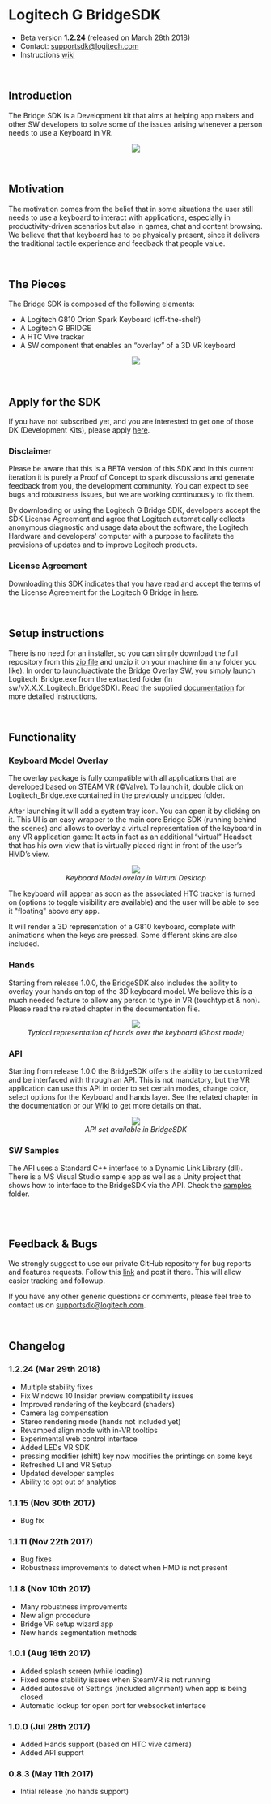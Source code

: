 # Logitech G BridgeSDK

- Beta version **1.2.24** (released on March 28th 2018)
- Contact: supportsdk@logitech.com
- Instructions [wiki](https://github.com/Logitech/logi_bridge_sdk/wiki)

<br/>

## Introduction
The Bridge SDK is a Development kit that aims at helping app makers and other SW developers to solve some of the issues arising whenever a person needs to use a Keyboard in VR.

<p align="center">
<img src="documentation/pictures/Logitech_G_Bridge_VR_Keyboard_Skins_A.gif">
</p>

<br/>

## Motivation
The motivation comes from the belief that in some situations the user still needs to use a keyboard to interact with applications, especially in productivity-driven scenarios but also in games, chat and content browsing. We believe that that keyboard has to be physically present, since it delivers the traditional tactile experience and feedback that people value.

<br/>

## The Pieces
The Bridge SDK is composed of the following elements:

- A Logitech G810 Orion Spark Keyboard (off-the-shelf)
- A Logitech G BRIDGE
- A HTC Vive tracker
- A SW component that enables an “overlay” of a 3D VR keyboard

<p align="center">
<img src="documentation/pictures/Bridge_SDK_components.jpg">
</p>

<br/>

## Apply for the SDK
If you have not subscribed yet, and you are interested to get one of those DK (Development Kits), please apply [here](https://goo.gl/CJ16qD).

### Disclaimer
Please be aware that this is a BETA version of this SDK and in this current iteration it is purely a Proof of Concept to spark discussions and generate feedback from you, the development community. You can expect to see bugs and robustness issues, but we are working continuously to fix them.

By downloading or using the Logitech G Bridge SDK, developers accept the SDK License Agreement and agree that Logitech automatically collects anonymous diagnostic and usage data about the software, the Logitech Hardware and developers' computer with a purpose to facilitate the provisions of updates and to improve Logitech products.

### License Agreement
Downloading this SDK indicates that you have read and accept the terms of the License Agreement for the Logitech G Bridge in [here](https://goo.gl/sReQAk).

<br/>

## Setup instructions
There is no need for an installer, so you can simply download the full repository from this [zip file](https://github.com/Logitech/logi_bridge_sdk/archive/Bridge_SDK_v1.2.24_release.zip) and unzip it on your machine (in any folder you like). In order to launch/activate the Bridge Overlay SW, you simply launch Logitech_Bridge.exe from the extracted folder (in sw/vX.X.X_Logitech_BridgeSDK).
Read the supplied [documentation](https://github.com/Logitech/logi_bridge_sdk/raw/master/documentation/BRIDGE_SDK_user_manual_1.2.X.pdf) for more detailed instructions.

<br/>

## Functionality

### Keyboard Model Overlay

The overlay package is fully compatible with all applications that are developed based on STEAM VR (©Valve). To launch it, double click on Logitech_Bridge.exe contained in the previously unzipped folder.

After launching it will add a system tray icon. You can open it by clicking on it. This UI is an easy wrapper to the main core Bridge SDK (running behind the scenes) and allows to overlay a virtual representation of the keyboard in any VR application game: It acts in fact as an additional “virtual” Headset that has his own view that is virtually placed right in front of the user’s HMD’s view.

<p align="center">
<img src="./documentation/pictures/Logitech_G_Bridge_VR_Keyboard_Hands_A.gif">
<br><i>Keyboard Model ovelay in Virtual Desktop</i>
</p>

The keyboard will appear as soon as the associated HTC tracker is turned on (options to toggle visibility are available) and the user will be able to see it "floating" above any app.

It will render a 3D representation of a G810 keyboard, complete with animations when the keys are pressed. Some different skins are also included.


### Hands

Starting from release 1.0.0, the BridgeSDK also includes the ability to overlay your hands on top of the 3D keyboard model. We believe this is a much needed feature to allow any person to type in VR (touchtypist & non). Please read the related chapter in the documentation file.

<p align="center">
<img src="documentation/pictures/hands_1.jpg">
<br><i>Typical representation of hands over the keyboard (Ghost mode)</i>
</p>

### API

Starting from release 1.0.0 the BridgeSDK offers the ability to be customized and be interfaced with through an API. This is not mandatory, but the VR application can use this API in order to set certain modes, change color, select options for the Keyboard and hands layer. See the related chapter in the documentation or our [Wiki](https://github.com/Logitech/logi_bridge_sdk/wiki/API) to get more details on that.

<p align="center">
<img src="./documentation/pictures/api_110.JPG">
<br><i>API set available in BridgeSDK</i>
</p>

### SW Samples

The API uses a Standard C++ interface to a Dynamic Link Library (dll). There is a MS Visual Studio sample app as well as a Unity project that shows how to interface to the BridgeSDK via the API. Check the [samples](https://github.com/Logitech/logi_bridge_sdk/tree/master/samples) folder.

<br/>
<br/>

## Feedback & Bugs
We strongly suggest to use our private GitHub repository for bug reports and features requests. Follow this [link](https://github.com/Logitech/logi_bridge_sdk/issues) and post it there. This will allow easier tracking and followup.

If you have any other generic questions or comments, please feel free to contact us on supportsdk@logitech.com.

<br/>

## Changelog
### 1.2.24 (Mar 29th 2018)
- Multiple stability fixes
- Fix Windows 10 Insider preview compatibility issues
- Improved rendering of the keyboard (shaders)
- Camera lag compensation
- Stereo rendering mode (hands not included yet)
- Revamped align mode with in-VR tooltips
- Experimental web control interface
- Added LEDs VR SDK
- pressing modifier (shift) key now modifies the printings on some keys
- Refreshed UI and VR Setup
- Updated developer samples
- Ability to opt out of analytics

### 1.1.15 (Nov 30th 2017)
- Bug fix

### 1.1.11 (Nov 22th 2017)
- Bug fixes
- Robustness improvements to detect when HMD is not present

### 1.1.8 (Nov 10th 2017)
- Many robustness improvements
- New align procedure
- Bridge VR setup wizard app
- New hands segmentation methods

### 1.0.1 (Aug 16th 2017)
- Added splash screen (while loading)
- Fixed some stability issues when SteamVR is not running
- Added autosave of Settings (included alignment) when app is being closed
- Automatic lookup for open port for websocket interface

### 1.0.0 (Jul 28th 2017)
- Added Hands support (based on HTC vive camera)
- Added API support

### 0.8.3 (May 11th 2017)
- Intial release (no hands support)
